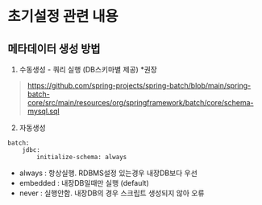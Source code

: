 # 초기설정 관련 내용

## 메타데이터 생성 방법

1. 수동생성 - 쿼리 실행 (DB스키마별 제공) *권장
> https://github.com/spring-projects/spring-batch/blob/main/spring-batch-core/src/main/resources/org/springframework/batch/core/schema-mysql.sql

2. 자동생성
```
batch:
    jdbc:
        initialize-schema: always
```
- always : 항상실행. RDBMS설정 있는경우 내장DB보다 우선
- embedded : 내장DB일때만 실행 (default)
- never : 실행안함. 내장DB의 경우 스크립트 생성되지 않아 오류
